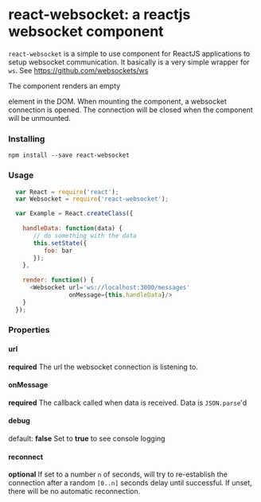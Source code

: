 # react-websocket: a reactjs websocket component

`react-websocket` is a simple to use component for ReactJS applications to setup websocket communication.
It basically is a very simple wrapper for `ws`. See https://github.com/websockets/ws

The component renders an empty <div> element in the DOM.
When mounting the component, a websocket connection is opened.
The connection will be closed when the component will be unmounted.

### Installing

```
npm install --save react-websocket
```

### Usage

```js
  var React = require('react');
  var Websocket = require('react-websocket');

  var Example = React.createClass({
  
    handleData: function(data) {
       // do something with the data
       this.setState({
          foo: bar
       });
    },
    
    render: function() {
      <Websocket url='ws://localhost:3000/messages'
                 onMessage={this.handleData}/>
    }
  });
```

### Properties

#### url

**required**
The url the websocket connection is listening to.

#### onMessage

**required**
The callback called when data is received. Data is `JSON.parse`'d

#### debug

default: **false**
Set to **true** to see console logging

#### reconnect

**optional**
If set to a number `n` of seconds, will try to re-establish the connection after a random `[0..n]`
 seconds delay until successful. If unset, there will be no automatic reconnection.